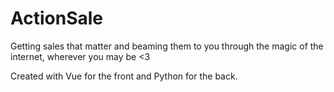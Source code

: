 # ActionSale

Getting sales that matter and beaming them to you through the magic of the internet, wherever you may be <3

Created with Vue for the front and Python for the back.
